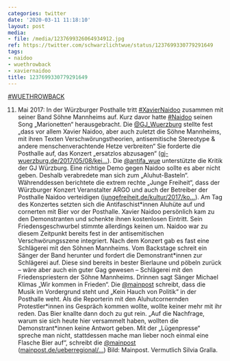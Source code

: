 ```yaml
---
categories: twitter
date: '2020-03-11 11:18:10'
layout: post
media:
- file: /media/1237699326064934912.jpg
ref: https://twitter.com/schwarzlichtwue/status/1237699330779291649
tags:
- naidoo
- wuethrowback
- xaviernaidoo
title: 1237699330779291649
---
```

[#WUETHROWBACK](/t/wuethrowback)



11. Mai 2017: In der Würzburger Posthalle tritt [#XavierNaidoo](/t/xaviernaidoo) zusammen mit seiner Band Söhne Mannheims auf. Kurz davor hatte [#Naidoo](/t/naidoo) seinen Song „Marionetten“ herausgebracht. 
Die [@GJ_Wuerzburg](https://twitter.com/GJ_Wuerzburg) stellte fest „dass vor allem Xavier Naidoo, aber auch zuletzt die Söhne Mannheims, mit ihren Texten Verschwörungstheorien, antisemitische Stereotype &amp; andere menschenverachtende Hetze verbreiten“
Sie forderte die Posthalle auf, das Konzert „ersatzlos abzusagen“ ([gj-wuerzburg.de/2017/05/08/kei…](https://gj-wuerzburg.de/2017/05/08/keine-buehne-fuer-antisemitismus-und-verschwoerungstheorien-den-auftritt-von-xavier-naidoo-in-der-posthalle-absagen/)).
Die [@antifa_wue](https://twitter.com/antifa_wue) unterstützte die Kritik der GJ Würzburg. Eine richtige Demo gegen Naidoo sollte es aber nicht geben. Deshalb verabredete man sich zum „Aluhut-Basteln“.
Währenddessen berichtete die extrem rechte „Junge Freiheit“, dass der Würzburger Konzert Veranstalter ARGO und auch der Betreiber der Posthalle Naidoo verteidigen ([jungefreiheit.de/kultur/2017/ko…](https://jungefreiheit.de/kultur/2017/konzertveranstalter-steht-zu-xavier-naidoo-gruene-fordern-absage/)).
Am Tag des Konzertes setzten sich die Antifaschist\*innen Aluhüte auf und cornerten mit Bier vor der Posthalle. Xavier Naidoo persönlich kam zu den Demonstranten und schenkte ihnen kostenlosen Eintritt.
Sein Friedensgeschwurbel stimmte allerdings keinen um. Naidoo war zu diesem Zeitpunkt bereits fest in der antisemitischen Verschwörungsszene integriert.
Nach dem Konzert gab es fast eine Schlägerei mit den Söhnen Mannheims. Vom Backstage schreit ein Sänger der Band herunter und fordert die Demonstrant\*innen zur Schlägerei auf.
Diese sind bereits in bester Bierlaune und pöbeln zurück – wäre aber auch ein guter Gag gewesen – Schlägerei mit den Friedenspriestern der Söhne Mannheims.
Drinnen sagt Sänger Michael Klimas „Wir kommen in Frieden“. Die [@mainpost](https://twitter.com/mainpost) schreibt, dass die Musik im Vordergrund steht und „Kein Hauch von Politik“ in der Posthalle weht.
Als die Reporterin mit den Aluhutcornernden Protestler\*innen ins Gespräch kommen wollte, wollte keiner mehr mit ihr reden. Das Bier knallte dann doch zu gut rein. „Auf die Nachfrage, warum sie sich heute hier versammelt haben, wollten die Demonstrant\*innen keine Antwort geben.
Mit der „Lügenpresse“ spreche man nicht, stattdessen mache man lieber noch einmal eine Flasche Bier auf“, schreibt die [@mainpost](https://twitter.com/mainpost) ([mainpost.de/ueberregional/…](https://www.mainpost.de/ueberregional/kulturwelt/kultur/Soehne-Mannheims-geben-sich-unpolitisch;art3809,9592037))
Bild: Mainpost. Vermutlich Silvia Gralla.